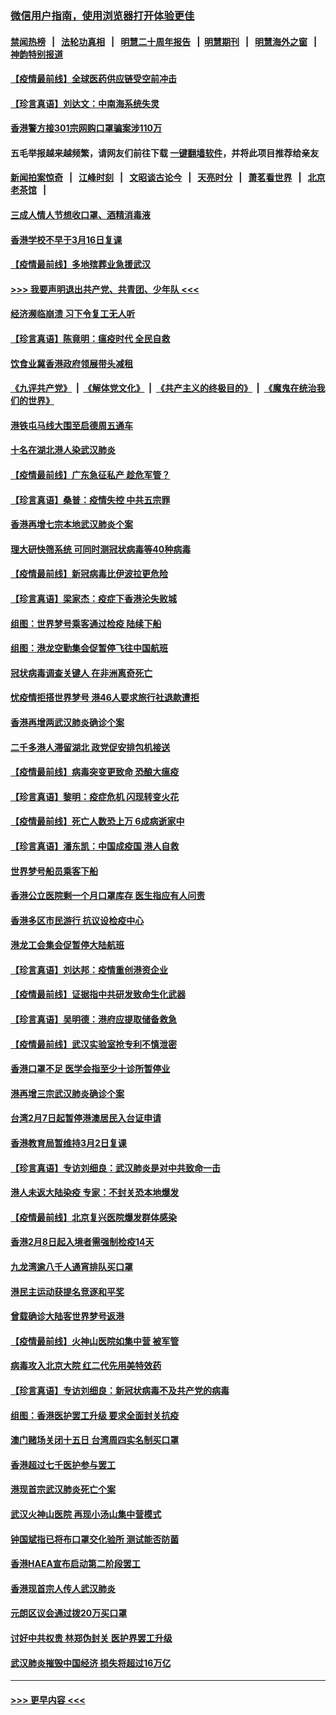 ### [微信用户指南，使用浏览器打开体验更佳](https://github.com/gfw-breaker/banned-news1/blob/master/indexes/wechat-guide.md?t=0)
#### [禁闻热榜](热点新闻.md?t=0)  &nbsp;&nbsp;|&nbsp;&nbsp; [法轮功真相](https://github.com/gfw-breaker/truth/blob/master/README.md?t=0) &nbsp;&nbsp;|&nbsp;&nbsp; [明慧二十周年报告](https://github.com/gfw-breaker/mh-reports/blob/master/README.md?t=0) &nbsp;&nbsp;|&nbsp;&nbsp;[明慧期刊](https://github.com/gfw-breaker/mh-qikan) &nbsp;&nbsp;|&nbsp;&nbsp; [明慧海外之窗](https://github.com/gfw-breaker/mh-news/blob/master/README.md?t=0) &nbsp;&nbsp;|&nbsp;&nbsp; [神韵特别报道](https://github.com/gfw-breaker/mh-news/blob/master/shenyun.md?t=0)
#### [【疫情最前线】全球医药供应链受空前冲击](../pages/nsc415/n11869614.md?t=02160922) 
#### [【珍言真语】刘达文：中南海系统失灵](../pages/nsc415/n11869465.md?t=02160922) 
#### [香港警方接301宗网购口罩骗案涉110万](../pages/nsc415/n11867572.md?t=02160922) 
#### 五毛举报越来越频繁，请网友们前往下载 [一键翻墙软件](https://github.com/gfw-breaker/ssr-accounts)，并将此项目推荐给亲友
#### [新闻拍案惊奇](https://github.com/gfw-breaker/banned-news1/blob/master/pages/link4.md) &nbsp;&nbsp;|&nbsp;&nbsp; [江峰时刻](https://github.com/gfw-breaker/banned-news1/blob/master/pages/link4.md) &nbsp;&nbsp;|&nbsp;&nbsp; [文昭谈古论今](https://github.com/gfw-breaker/banned-news1/blob/master/pages/link4.md) &nbsp;&nbsp;|&nbsp;&nbsp; [天亮时分](https://github.com/gfw-breaker/banned-news1/blob/master/pages/link4.md) &nbsp;&nbsp;|&nbsp;&nbsp; [萧茗看世界](https://github.com/gfw-breaker/banned-news1/blob/master/pages/link4.md) &nbsp;&nbsp;|&nbsp;&nbsp; [北京老茶馆](https://github.com/gfw-breaker/banned-news1/blob/master/pages/link4.md) &nbsp;&nbsp;|&nbsp;&nbsp; 
#### [三成人情人节想收口罩、酒精消毒液](../pages/nsc415/n11867523.md?t=02160922) 
#### [香港学校不早于3月16日复课](../pages/nsc415/n11867498.md?t=02160922) 
#### [【疫情最前线】多地殡葬业急援武汉](../pages/nsc415/n11866914.md?t=02160922) 
#### [>>> 我要声明退出共产党、共青团、少年队 <<<](https://github.com/begood0513/goodnews/blob/master/quit/letter.md) 
#### [经济濒临崩溃 习下令复工无人听](../pages/nsc415/n11867269.md?t=02160922) 
#### [【珍言真语】陈竟明：瘟疫时代 全民自救](../pages/nsc415/n11866765.md?t=02160922) 
#### [饮食业冀香港政府领展带头减租](../pages/nsc415/n11864876.md?t=02160922) 
#### [《九评共产党》](https://github.com/begood0513/9ping.md/blob/master/README.md) &nbsp;|&nbsp; [《解体党文化》](../../../../jtdwh.md/blob/master/README.md)  &nbsp;|&nbsp; [《共产主义的终极目的》](../../../../gczydzjmd.md/blob/master/README.md) &nbsp;|&nbsp; [《魔鬼在统治我们的世界》](../../../../mgztzwmdsj.md/blob/master/README.md) 
#### [港铁屯马线大围至启德周五通车](../pages/nsc415/n11864842.md?t=02160922) 
#### [十名在湖北港人染武汉肺炎](../pages/nsc415/n11864807.md?t=02160922) 
#### [【疫情最前线】广东急征私产 趁危军管？](../pages/nsc415/n11864205.md?t=02160922) 
#### [【珍言真语】桑普：疫情失控 中共五宗罪](../pages/nsc415/n11864157.md?t=02160922) 
#### [香港再增七宗本地武汉肺炎个案](../pages/nsc415/n11862405.md?t=02160922) 
#### [理大研快筛系统 可同时测冠状病毒等40种病毒](../pages/nsc415/n11862376.md?t=02160922) 
#### [【疫情最前线】新冠病毒比伊波拉更危险](../pages/nsc415/n11862199.md?t=02160922) 
#### [【珍言真语】梁家杰：疫症下香港沦失败城](../pages/nsc415/n11861588.md?t=02160922) 
#### [组图：世界梦号乘客通过检疫 陆续下船](../pages/nsc415/n11858302.md?t=02160922) 
#### [组图：港龙空勤集会促暂停飞往中国航班](../pages/nsc415/n11858190.md?t=02160922) 
#### [冠状病毒调查关键人 在非洲离奇死亡](../pages/nsc415/n11859798.md?t=02160922) 
#### [忧疫情拒搭世界梦号 港46人要求旅行社退款遭拒](../pages/nsc415/n11859849.md?t=02160922) 
#### [香港再增两武汉肺炎确诊个案](../pages/nsc415/n11859833.md?t=02160922) 
#### [二千多港人滞留湖北 政党促安排包机接送](../pages/nsc415/n11859831.md?t=02160922) 
#### [【疫情最前线】病毒突变更致命 恐酿大瘟疫](../pages/nsc415/n11859604.md?t=02160922) 
#### [【珍言真语】黎明：疫症危机 闪现转变火花](../pages/nsc415/n11859199.md?t=02160922) 
#### [【疫情最前线】死亡人数恐上万 6成病逝家中](../pages/nsc415/n11856687.md?t=02160922) 
#### [【珍言真语】潘东凯：中国成疫国 港人自救](../pages/nsc415/n11856962.md?t=02160922) 
#### [世界梦号船员乘客下船](../pages/nsc415/n11856883.md?t=02160922) 
#### [香港公立医院剩一个月口罩库存 医生指应有人问责](../pages/nsc415/n11856875.md?t=02160922) 
#### [香港多区市民游行 抗议设检疫中心](../pages/nsc415/n11856866.md?t=02160922) 
#### [港龙工会集会促暂停大陆航班](../pages/nsc415/n11856840.md?t=02160922) 
#### [【珍言真语】刘达邦：疫情重创港资企业](../pages/nsc415/n11854274.md?t=02160922) 
#### [【疫情最前线】证据指中共研发致命生化武器](../pages/nsc415/n11853087.md?t=02160922) 
#### [【珍言真语】吴明德：港府应提取储备救急](../pages/nsc415/n11852734.md?t=02160922) 
#### [【疫情最前线】武汉实验室抢专利不慎泄密](../pages/nsc415/n11850310.md?t=02160922) 
#### [香港口罩不足 医学会指至少十诊所暂停业](../pages/nsc415/n11850301.md?t=02160922) 
#### [港再增三宗武汉肺炎确诊个案](../pages/nsc415/n11850328.md?t=02160922) 
#### [台湾2月7日起暂停港澳居民入台证申请](../pages/nsc415/n11850304.md?t=02160922) 
#### [香港教育局暂维持3月2日复课](../pages/nsc415/n11850260.md?t=02160922) 
#### [【珍言真语】专访刘细良：武汉肺炎是对中共致命一击](../pages/nsc415/n11849934.md?t=02160922) 
#### [港人未返大陆染疫 专家：不封关恐本地爆发](../pages/nsc415/n11848021.md?t=02160922) 
#### [【疫情最前线】北京复兴医院爆发群体感染](../pages/nsc415/n11847626.md?t=02160922) 
#### [香港2月8日起入境者需强制检疫14天](../pages/nsc415/n11847658.md?t=02160922) 
#### [九龙湾逾八千人通宵排队买口罩](../pages/nsc415/n11847647.md?t=02160922) 
#### [港民主运动获提名竞逐和平奖](../pages/nsc415/n11847633.md?t=02160922) 
#### [曾载确诊大陆客世界梦号返港](../pages/nsc415/n11847608.md?t=02160922) 
#### [【疫情最前线】火神山医院如集中营 被军管](../pages/nsc415/n11847524.md?t=02160922) 
#### [病毒攻入北京大院 红二代先用美特效药](../pages/nsc415/n11847427.md?t=02160922) 
#### [【珍言真语】专访刘细良：新冠状病毒不及共产党的病毒](../pages/nsc415/n11847164.md?t=02160922) 
#### [组图：香港医护罢工升级 要求全面封关抗疫](../pages/nsc415/n11844107.md?t=02160922) 
#### [澳门赌场关闭十五日 台湾周四实名制买口罩](../pages/nsc415/n11845083.md?t=02160922) 
#### [香港超过七千医护参与罢工](../pages/nsc415/n11845051.md?t=02160922) 
#### [港现首宗武汉肺炎死亡个案](../pages/nsc415/n11844998.md?t=02160922) 
#### [武汉火神山医院 再现小汤山集中营模式](../pages/nsc415/n11844763.md?t=02160922) 
#### [钟国斌指已将布口罩交化验所 测试能否防菌](../pages/nsc415/n11842783.md?t=02160922) 
#### [香港HAEA宣布启动第二阶段罢工](../pages/nsc415/n11842723.md?t=02160922) 
#### [香港现首宗人传人武汉肺炎](../pages/nsc415/n11842766.md?t=02160922) 
#### [元朗区议会通过拨20万买口罩](../pages/nsc415/n11842754.md?t=02160922) 
#### [讨好中共权贵 林郑伪封关 医护界罢工升级](../pages/nsc415/n11842359.md?t=02160922) 
#### [武汉肺炎摧毁中国经济 损失将超过16万亿](../pages/nsc415/n11839723.md?t=02160922) 

----
#### [ >>> 更早内容 <<< ](../indexes/nsc415-earlier.md)
